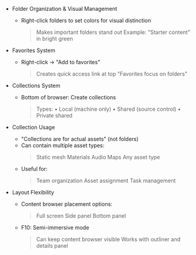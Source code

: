 - Folder Organization & Visual Management
   - Right-click folders to set colors for visual distinction
       > Makes important folders stand out
       > Example: "Starter content" in bright green
   
- Favorites System
   - Right-click → "Add to favorites"
       > Creates quick access link at top
       > "Favorites focus on folders"
   
- Collections System
   - Bottom of browser: Create collections
       > Types:
           • Local (machine only)
           • Shared (source control)
           • Private shared
   
- Collection Usage
   - "Collections are for actual assets" (not folders)
   - Can contain multiple asset types:
       > Static mesh
       > Materials
       > Audio
       > Maps
       > Any asset type
   - Useful for:
       > Team organization
       > Asset assignment
       > Task management
   
- Layout Flexibility
   - Content browser placement options:
       > Full screen
       > Side panel
       > Bottom panel
   - F10: Semi-immersive mode
       > Can keep content browser visible
       > Works with outliner and details panel